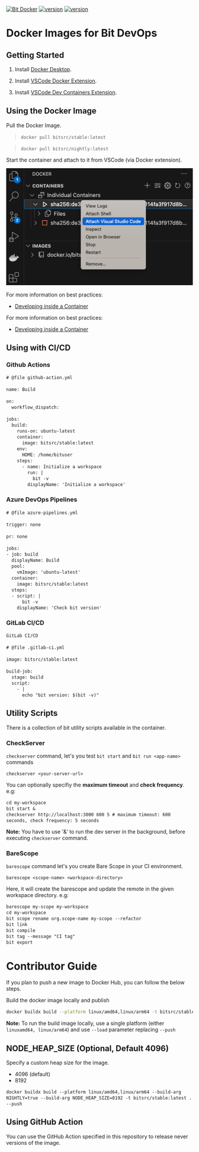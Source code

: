 [![Bit Docker](https://img.shields.io/badge/Bit-Docker-086dd7)](https://hub.docker.com/u/bitsrc) [![version](https://img.shields.io/badge/Image-bitsrc/stable:latest-brightgreen)](https://hub.docker.com/layers/bitsrc/stable/latest/images/sha256-e0f1fe5332e633b382185b08c17d0e3a7db898ec648f79eaa9bfa40caa663ce0?context=explore) [![version](https://img.shields.io/badge/Image-bitsrc/nightly:latest-brightgreen)](https://hub.docker.com/layers/bitsrc/nightly/latest/images/sha256-e0f1fe5332e633b382185b08c17d0e3a7db898ec648f79eaa9bfa40caa663ce0?context=explore)
# Docker Images for Bit DevOps

## Getting Started

1. Install [Docker Desktop](https://www.docker.com/products/docker-desktop/).

2. Install [VSCode Docker Extension](https://marketplace.visualstudio.com/items?itemName=ms-azuretools.vscode-docker).

3. Install [VSCode Dev Containers Extension](https://marketplace.visualstudio.com/items?itemName=ms-vscode-remote.remote-containers).

## Using the Docker Image

Pull the Docker Image.

> `docker pull bitsrc/stable:latest`

> `docker pull bitsrc/nightly:latest`


Start the container and attach to it from VSCode (via Docker extension).

![VSCode Docker Attach](pics/vscode-docker-attach.png)

For more information on best practices:

- [Developing inside a Container](https://code.visualstudio.com/docs/devcontainers/containers)

For more information on best practices:

- [Developing inside a Container](https://code.visualstudio.com/docs/devcontainers/containers)

## Using with CI/CD

### Github Actions

```
# @file github-action.yml

name: Build

on:
  workflow_dispatch:

jobs:
  build:
    runs-on: ubuntu-latest
    container:
      image: bitsrc/stable:latest
    env:
      HOME: /home/bituser
    steps:
      - name: Initialize a workspace
        run: |
          bit -v
        displayName: 'Initialize a workspace'
```

### Azure DevOps Pipelines

```
# @file azure-pipelines.yml

trigger: none

pr: none

jobs:
- job: build
  displayName: Build
  pool:
    vmImage: 'ubuntu-latest'
  container:
    image: bitsrc/stable:latest
  steps:
  - script: |
      bit -v
    displayName: 'Check bit version'
```

### GitLab CI/CD

```
GitLab CI/CD

# @file .gitlab-ci.yml

image: bitsrc/stable:latest
  
build-job:
  stage: build
  script: 
    - |
      echo "bit version: $(bit -v)"
```

## Utility Scripts
There is a collection of bit utility scripts available in the container.

### CheckServer
`checkserver` command, let's you test `bit start` and `bit run <app-name>` commands

```
checkserver <your-server-url> 
```

You can optionally specifiy the **maximum timeout** and **check frequency**. e.g:

```
cd my-workspace
bit start &
checkserver http://localhost:3000 600 5 # maximum timeout: 600 seconds, check frequency: 5 seconds
```

**Note:** You have to use '&' to run the dev server in the background, before executing `checkserver` command.

### BareScope
`barescope` command let's you create Bare Scope in your CI environment.

```
barescope <scope-name> <workspace-directory>
```

Here, it will create the barescope and update the remote in the given workspace directory. e.g:

```
barescope my-scope my-workspace
cd my-workspace
bit scope rename org.scope-name my-scope --refactor
bit link
bit compile
bit tag --message "CI tag"
bit export
```

# Contributor Guide
If you plan to push a new image to Docker Hub, you can follow the below steps.

Build the docker image locally and publish

```sh
docker buildx build --platform linux/amd64,linux/arm64 -t bitsrc/stable:latest . --push
```

**Note:** To run the build image locally, use a single platform (either `linuxamd64, linux/arm64`) and use `--load` parameter replacing `--push`

## NODE_HEAP_SIZE (Optional, Default 4096)

Specify a custom heap size for the image.

- 4096 (default)
- 8192

```
docker buildx build --platform linux/amd64,linux/arm64 --build-arg NIGHTLY=true --build-arg NODE_HEAP_SIZE=8192 -t bitsrc/stable:latest . --push
```

## Using GitHub Action

You can use the GitHub Action specified in this repository to release never versions of the image.
